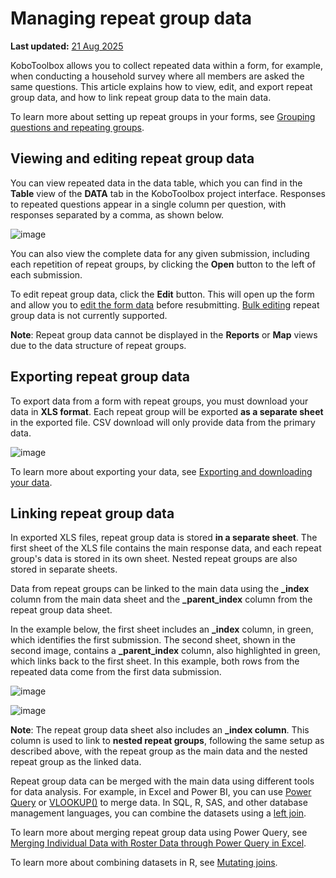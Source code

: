 # Managing repeat group data
**Last updated:** <a href="https://github.com/kobotoolbox/docs/blob/f631f26d4b2c1179da86b9e7e221c21c9c48df48/source/managing_repeat_groups.md" class="reference">21 Aug 2025</a>

KoboToolbox allows you to collect repeated data within a form, for example, when conducting a household survey where all members are asked the same questions. This article explains how to view, edit, and export repeat group data, and how to link repeat group data to the main data.

<p class="note">
  To learn more about setting up repeat groups in your forms, see <a     href="https://support.kobotoolbox.org/group_repeat.html">Grouping questions and repeating groups</a>.
</p>

## Viewing and editing repeat group data
You can view repeated data in the data table, which you can find in the **Table** view of the **DATA** tab in the KoboToolbox project interface. Responses to repeated questions appear in a single column per question, with responses separated by a comma, as shown below. 

 ![image](/images/managing_repeat_groups/data_table.png) 

You can also view the complete data for any given submission, including each repetition of repeat groups, by clicking the <i class="k-icon-view"></i>**Open** button to the left of each submission.

To edit repeat group data, click the <i class="k-icon-edit"></i>**Edit** button. This will open up the form and allow you to [edit the form data](https://support.kobotoolbox.org/howto_edit_single_submissions.html) before resubmitting. [Bulk editing](https://support.kobotoolbox.org/howto_edit_multiple_submissions.html) repeat group data is not currently supported.

<p class="note">
  <b>Note</b>: Repeat group data cannot be displayed in the <b>Reports</b> or <b>Map</b> views due to the data structure of repeat groups.
</p>

## Exporting repeat group data
To export data from a form with repeat groups, you must download your data in **XLS format**. Each repeat group will be exported **as a separate sheet** in the exported file. CSV download will only provide data from the primary data.

![image](/images/managing_repeat_groups/download.png)

<p class="note"> 
    To learn more about exporting your data, see <a href="https://support.kobotoolbox.org/export_download.html">Exporting and downloading your data</a>.
</p>

## Linking repeat group data
In exported XLS files, repeat group data is stored **in a separate sheet**. The first sheet of the XLS file contains the main response data, and each repeat group's data is stored in its own sheet. Nested repeat groups are also stored in separate sheets. 

Data from repeat groups can be linked to the main data using the **_index** column from the main data sheet and the **_parent_index** column from the repeat group data sheet.

In the example below, the first sheet includes an **_index** column, in green, which identifies the first submission. The second sheet, shown in the second image, contains a **_parent_index** column, also highlighted in green, which links back to the first sheet. In this example, both rows from the repeated data come from the first data submission.

![image](/images/managing_repeat_groups/main_data.png)

![image](/images/managing_repeat_groups/repeat_group_data.png)

<p class="note">
  <b>Note</b>: The repeat group data sheet also includes an <b>_index column</b>. This column is used to link to <b>nested repeat groups</b>, following the same setup as described above, with the repeat group as the main data and the nested repeat group as the linked data.
</p>

Repeat group data can be merged with the main data using different tools for data analysis. For example, in Excel and Power BI, you can use [Power Query](https://learn.microsoft.com/en-us/power-query/power-query-what-is-power-query) or [VLOOKUP()](https://support.microsoft.com/en-us/office/vlookup-function-0bbc8083-26fe-4963-8ab8-93a18ad188a1) to merge data. In SQL, R, SAS, and other database management languages, you can combine the datasets using a [left join](https://learn.microsoft.com/en-us/sql/relational-databases/performance/joins?view=sql-server-ver17).

<p class="note">
  To learn more about merging repeat group data using Power Query, see <a href="https://support.kobotoolbox.org/merging_dataset_excel_power_query.html?highlight=power+query">Merging Individual Data with Roster Data through Power Query in Excel</a>.
  
To learn more about combining datasets in R, see <a href="https://dplyr.tidyverse.org/reference/mutate-joins.html">Mutating joins</a>.
</p>





